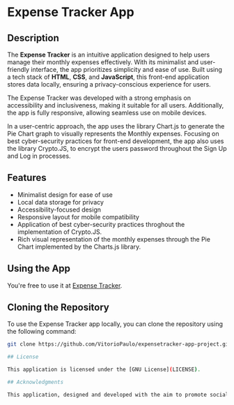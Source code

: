 # Expense Tracker App

## Description

The **Expense Tracker** is an intuitive application designed to help users manage their monthly expenses effectively. With its minimalist and user-friendly interface, the app prioritizes simplicity and ease of use. Built using a tech stack of **HTML**, **CSS**, and **JavaScript**, this front-end application stores data locally, ensuring a privacy-conscious experience for users.

The Expense Tracker was developed with a strong emphasis on accessibility and inclusiveness, making it suitable for all users. Additionally, the app is fully responsive, allowing seamless use on mobile devices.

In a user-centric approach, the app uses the library Chart.js to generate the Pie Chart graph to visually represents the Monthly expenses. Focusing on best cyber-security practices for front-end development, the app also uses the library Crypto.JS, to encrypt the users password throughout the Sign Up and Log in processes.

## Features

- Minimalist design for ease of use
- Local data storage for privacy
- Accessibility-focused design
- Responsive layout for mobile compatibility
- Application of best cyber-security practices throghout the implementation of Crypto.JS.
- Rich visual representation of the monthly expenses through the Pie Chart implemented by the Charts.js library.

## Using the App

You're free to use it at [Expense Tracker](https://vitoriopaulo.github.io/expensetracker/).

## Cloning the Repository

To use the Expense Tracker app locally, you can clone the repository using the following command:

```bash
git clone https://github.com/VitorioPaulo/expensetracker-app-project.git

## License

This application is licensed under the [GNU License](LICENSE).

## Acknowledgments

This application, designed and developed with the aim to promote social good, is dedicated to everyone who seeks to improve their financial habits by effectively managing their expenses. Your journey towards better financial management starts here!